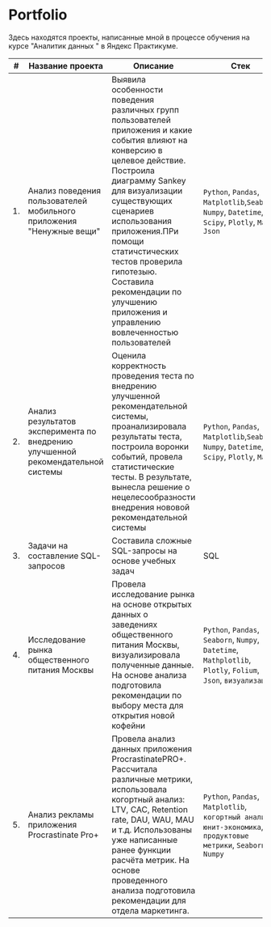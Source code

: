 # Portfolio
Здесь находятся проекты, написанные мной в процессе обучения на курсе "Аналитик данных " в Яндекс Практикуме.

| #  | Название проекта | Описание | Стек |
| ------------- | ------------- | ------------ | ---------- |
| 1. | Анализ поведения пользователей  мобильного приложения "Ненужные вещи"| Выявила особенности поведения различных групп пользователей приложения и какие события влияют на конверсию в целевое действие. Построила диаграмму Sankey для визуализации существующих сценариев использования приложения.ПРи помощи статичстических тестов проверила гипотезыю. Составила рекомендации по улучшению приложения и управлению вовлеченностью пользователей|`Python`, `Pandas`, `Matplotlib`,`Seaborn`, `Numpy`, `Datetime`, `Scipy`, `Plotly`, `Math`, `Json`|
| 2. | Анализ результатов эксперимента по внедрению улучшенной рекомендательной системы |Оценила корректность проведения теста по внедрению улучшенной рекомендательной системы, проанализировала результаты теста, построила воронки событий, провела статистические тесты. В результате, вынесла решение о нецелесообразности внедрения нововой рекомендательной системы|`Python`, `Pandas`, `Matplotlib`,`Seaborn`, `Numpy`, `Datetime`, `Scipy`, `Plotly`, `Math`|
| 3. | Задачи на составление SQL-запросов | Составила сложные SQL-запросы на основе учебных задач  | SQL |
| 4. | Исследование рынка общественного питания Москвы| Провела исследование рынка на основе открытых данных о заведениях общественного питания Москвы, визуализировала полученные данные. На основе анализа подготовила рекомендации по выбору места для открытия новой кофейни| `Python`, `Pandas`, `Seaborn`, `Numpy`, `Datetime`, `Mathplotlib`, `Plotly`, `Folium`, `Json`, `визуализация` |
|5.| Анализ рекламы приложения Procrastinate Pro+ |Провела анализ данных приложения ProcrastinatePRO+. Рассчитала различные метрики, использовала когортный анализ: LTV, CAC, Retention rate, DAU, WAU, MAU и т.д. Использованы уже написанные ранее функции расчёта метрик. На основе проведенного анализа подготовила рекомендации для отдела маркетинга. | `Python`, `Pandas`, `Matplotlib`, `когортный анализ`, `юнит-экономика`, `продуктовые метрики`, `Seaborn`, `Numpy`|


